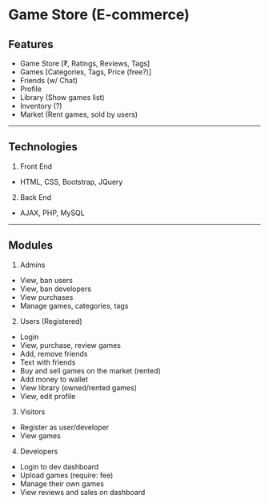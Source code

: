# Game Store (E-commerce)

## Features
- Game Store [₹, Ratings, Reviews, Tags]
- Games [Categories, Tags, Price (free?)] 
- Friends (w/ Chat)
- Profile
- Library (Show games list)
- Inventory (?)
- Market (Rent games, sold by users)
---

## Technologies
1. Front End
- HTML, CSS, Bootstrap, JQuery
2. Back End
- AJAX, PHP, MySQL
---

## Modules
1. Admins
- View, ban users
- View, ban developers
- View purchases
- Manage games, categories, tags

2. Users (Registered)
- Login
- View, purchase, review games
- Add, remove friends
- Text with friends
- Buy and sell games on the market (rented)
- Add money to wallet
- View library (owned/rented games)
- View, edit profile

3. Visitors
- Register as user/developer
- View games

4. Developers
- Login to dev dashboard
- Upload games (require: fee)
- Manage their own games
- View reviews and sales on dashboard
